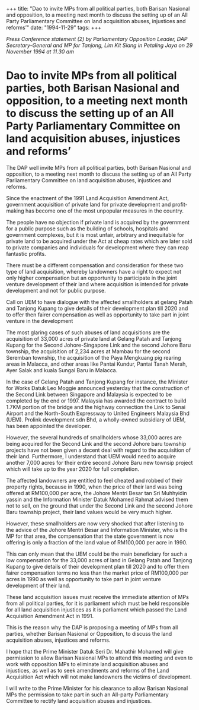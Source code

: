 +++ 
title: "Dao to invite MPs from all political parties, both Barisan Nasional and opposition, to a meeting next month to discuss the setting up of an All Party Parliamentary Committee on land acquisition abuses, injustices and reforms’"
date: "1994-11-29"
tags:
+++

_Press Conference statement (2) by Parliamentary Opposition Leader, DAP Secretary-General and MP for Tanjong, Lim Kit Siang in Petaling Jaya on 29 November 1994 at 11.30 am_

# Dao to invite MPs from all political parties, both Barisan Nasional and opposition, to a meeting next month to discuss the setting up of an All Party Parliamentary Committee on land acquisition abuses, injustices and reforms’

The DAP well invite MPs from all political parties, both Barisan Nasional and opposition, to a meeting next month to discuss the setting up of an All Party Parliamentary Committee on land acquisition abuses, injustices and reforms.</u>

Since the enactment of the 1991 Land Acquisition Amendment Act, government acquisition of private land for private development and profit-making has become one of the most unpopular measures in the country.

The people have no objection if private land is acquired by the government for a public purpose such as the building of schools, hospitals and government complexes, but it is most unfair, arbitrary and inequitable for private land to be acquired under the Act at cheap rates which are later sold to private companies and individuals for development where they can reap fantastic profits.

There must be a different compensation and consideration for these two type of land acquisition, whereby landowners have a right to expect not only higher compensation but an opportunity to participate in the joint venture development of their land where acquisition is intended for private development and not for public purpose.

Call on UEM to have dialogue with the affected smallholders at gelang Patah and Tanjong Kupang to give details of their development plan till 2020 and to offer then fairer compensation as well as opportunity to take part in joint venture in the development

The most glaring cases of such abuses of land acquisitions are the acquisition of 33,000 acres of private land at Gelang Patah and Tanjong Kupang for the Second Johore-Singapore Link and the second Johore Baru township, the acquisition of 2,234 acres at Mambau for the second Seremban township, the acquisition of the Paya Mengkuang pig rearing areas in Malacca, and other areas like Pantai Kundur, Pantai Tanah Merah, Ayer Salak and kuala Sungai Baru in Malacca.

In the case of Gelang Patah and Tanjong Kupang for instance, the Minister for Works Datuk Leo Moggie announced yesterday that the construction of the Second Link between Singapore and Malaysia is expected to be completed by the end or 1997. Malaysia has awarded the contract to build 1.7KM portion of the bridge and the highway connection the Link to Senai Airport and the North-South Expressway to United Engineers Malaysia Bhd (UEM). Prolink development sdn Bhd, a wholly-owned subsidiary of UEM, has been appointed the developer.

However, the several hundreds of smallholders whose 33,000 acres are being acquired for the Second Link and the second Johore baru township projects have not been given a decent deal with regard to the acquisition of their land.
Furthermore, I understand that UEM would need to acquire another 7,000 acres for their entire second Johore Baru new townsip project which will take up to the year 2020 for full completion.

The affected landowners are entitled to feel cheated and robbed of their property rights, because in 1990, when the price of their land was being offered at RM100,000 per acre, the Johore Mentri Besar tan Sri Muhhyidin yassin and the Information Minister Datuk Mohamed Rahmat advised them not to sell, on the ground that under the Second Link and the second Johore Baru township project, their land values would be very much higher.

However, these smallholders are now very shocked that after listening to the advice of the Johore Mentri Besar and Information Minister, who is the MP for that area, the compensation that the state government is now offering is only a fraction of the land value of RM100,000  per acre in 1990.

This can only mean that the UEM could be the main beneficiary for such a low compensation for the 33,000 acres of land in Gelang Patah and Tanjong Kupang to give details of their development plan till 2020 and to offer them fairer compensation terms no less than the market price of RM100,000 per acres in 1990 as well as opportunity to take part in joint venture development of their land.

These land acquisition issues must receive the immediate attention of MPs from all political parties, for it is parliament which must be held responsible for all land acquisition injustices as it is parliament which passed the Land Acquisition Amendment Act in 1991.

This is the reason why the DAP is proposing a meeting of MPs from all parties, whether Barisan Nasional or Opposition, to discuss the land acquisition abuses, injustices and reforms.

I hope that the Prime Minister Datuk Seri Dr. Mahathir Mohamed will give permission to allow Barisan Nasional MPs to attend this meeting and even to work with opposition MPs to eliminate land acquisition abuses and injustices, as well as to seek amendments and reforms of the Land Acquisition Act which will not make landowners the victims of development.

I will write to the Prime Minister for his clearance to allow Barisan Nasional MPs the permission to take part in such an All-party Parliamentary Committee to rectify land acquisition abuses and injustices.
 
